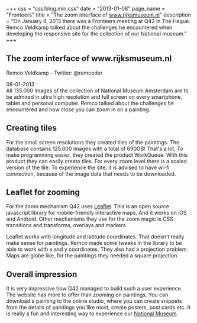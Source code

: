 +++
css = "css/blog.min.css"
date = "2013-01-08"
page_name = "Fronteers"
title = "The zoom interface of www.rijksmuseum.nl"
description = "On January 8, 2013 there was a Fronteers meeting at Q42 in The Hague. Remco Veldkamp talked about the challenges he encountered when developing the responsive site for the collection of our National museum."
+++

<article role="article"><h1>The zoom interface of www.rijksmuseum.nl</h1><p class="subtitle">Remco Veldkamp - Twitter: @remcoder</p><p>08-01-2013 <br>All 135.000 images of the collection of National Museum Amsterdam are to be admired in ultra high resolution and full screen on every smartphone, tablet and personal computer. Remco talked about the challenges he encountered and how close you can zoom in on a painting.</p><h2>Creating tiles</h2><p>For the small screen resolutions they created tiles of the paintings. The database contains 125.000 images with a total of 690GB! That's a lot. To make programming easier, they created the product WorkQueue. With this product they can easily create tiles. For every zoom level there is a scaled version of the tile. To experience the site, it is advised to have wi-fi connection, because of the image data that needs to be downloaded.</p><h2>Leaflet for zooming</h2><p>For the zoom mechanism Q42 uses <a href="http://leafletjs.com/">Leaflet</a>. This is an open source javascript library for mobile-friendly interactive maps. And it works on iOS and Android. Other mechanisms they use for the zoom magic is CSS transitions and transforms, overlays and markers.</p><p>Leaflet works with longitude and latitude coordinates. That doesn't really make sense for paintings. Remco made some tweaks in the library to be able to work with x and y coordinates. They also had a projection problem. Maps are globe like, for the paintings they needed a square projection.</p><h2>Overall impression</h2><p>It is very impressive how Q42 managed to build such a user experience. The website has more to offer than zooming on paintings. You can download a painting to the online studio, where you can create snippets from the details of paintings you like most, create posters, post cards etc. It is really a fun and interesting way to experience our <a href="http://www.rijksmuseum.nl">National Museum</a>.</p></article>